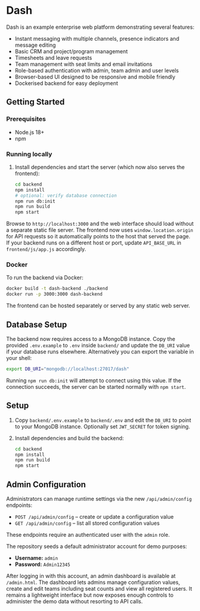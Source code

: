 # Dash

Dash is an example enterprise web platform demonstrating several features:

- Instant messaging with multiple channels, presence indicators and message editing
- Basic CRM and project/program management
- Timesheets and leave requests
- Team management with seat limits and email invitations
- Role-based authentication with admin, team admin and user levels
- Browser-based UI designed to be responsive and mobile friendly
- Dockerised backend for easy deployment

## Getting Started

### Prerequisites
- Node.js 18+
- npm

### Running locally

1. Install dependencies and start the server (which now also serves the
   frontend):
   ```bash
   cd backend
   npm install
   # optional: verify database connection
   npm run db:init
   npm run build
   npm start
   ```
  Browse to `http://localhost:3000` and the web interface should load
  without a separate static file server.
  The frontend now uses `window.location.origin` for API requests so it
  automatically points to the host that served the page. If your backend
  runs on a different host or port, update `API_BASE_URL` in
  `frontend/js/app.js` accordingly.

### Docker

To run the backend via Docker:

```bash
docker build -t dash-backend ./backend
docker run -p 3000:3000 dash-backend
```

The frontend can be hosted separately or served by any static web server.

## Database Setup

The backend now requires access to a MongoDB instance. Copy the provided
`.env.example` to `.env` inside `backend/` and update the `DB_URI` value if your
database runs elsewhere. Alternatively you can export the variable in your
shell:

```bash
export DB_URI="mongodb://localhost:27017/dash"
```

Running `npm run db:init` will attempt to connect using this value. If the
connection succeeds, the server can be started normally with `npm start`.

## Setup

1. Copy `backend/.env.example` to `backend/.env` and edit the `DB_URI` to point
   to your MongoDB instance. Optionally set `JWT_SECRET` for token signing.
2. Install dependencies and build the backend:

   ```bash
   cd backend
   npm install
   npm run build
   npm start
   ```

## Admin Configuration

Administrators can manage runtime settings via the new `/api/admin/config`
endpoints:

- `POST /api/admin/config` &ndash; create or update a configuration value
- `GET /api/admin/config` &ndash; list all stored configuration values

These endpoints require an authenticated user with the `admin` role.

The repository seeds a default administrator account for demo purposes:

- **Username:** `admin`
- **Password:** `Admin12345`

After logging in with this account, an admin dashboard is available at
`/admin.html`. The dashboard lets admins manage configuration values, create
and edit teams including seat counts and view all registered users. It remains
a lightweight interface but now exposes enough controls to administer the
demo data without resorting to API calls.
